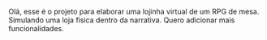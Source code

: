 Olá, esse é o projeto para elaborar uma lojinha virtual de um RPG de mesa. Simulando uma loja física dentro da narrativa.
Quero adicionar mais funcionalidades.
